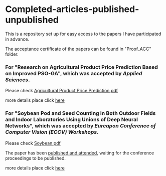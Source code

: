 # Completed-articles-published-unpublished

This is a repository set up for easy access to the papers I have participated in advance.

The acceptance certificate of the papers can be found in "Proof_ACC" folder.



### For "Research on Agricultural Product Price Prediction Based on Improved PSO-GA", which was accepted by *Applied Sciences*.
Please check [Agricultural Product Price Prediction.pdf](https://github.com/LiuJuyue/Completed-articles-published-unpublished/blob/main/AgriculturalProductPricePrediction.pdf)


more details place click [here](https://www.mdpi.com/2076-3417/14/16/6862)


### For "Soybean Pod and Seed Counting in Both Outdoor Fields and Indoor Laboratories Using Unions of Deep Neural Networks", which was accepted by *Eureapon Conference of Computer Vision (ECCV) Workshops*.
Please check [Soybean.pdf](https://github.com/LiuJuyue/Completed-articles-published-unpublished/blob/main/Soybean.pdf)

The paper has been [published and attended](https://cvppa2024.github.io/proceedings/), waiting for the conference proceedings to be published.

more details place click [here](https://github.com/SkyCol/soybean_phenotyping_platform)
